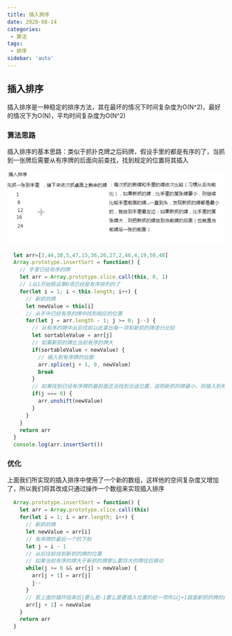 ```yaml
---
title: 插入排序
date: 2020-08-14
categories: 
 - 算法
tags:
 - 排序
sidebar: 'auto'
---
```


## 插入排序
插入排序是一种稳定的排序方法，其在最坏的情况下时间复杂度为O(N^2)，最好的情况下为O(N)，平均时间复杂度为O(N^2)

### 算法思路
插入排序的基本思路：类似于抓扑克牌之后码牌，假设手里的都是有序的了，当抓到一张牌后需要从有序牌的后面向前查找，找到规定的位置将其插入

![插入排序](./images/v3/insertSort.png)

``` js
  let arr=[3,44,38,5,47,15,36,26,27,2,46,4,19,50,48]
  Array.prototype.insertSort = function() {
    // 手里已经有序的牌
    let arr = Array.prototype.slice.call(this, 0, 1)
    // i从1开始假设第0项已经是有序排列的了
    for(let i = 1; i < this.length; i++) {
      // 新抓的牌
      let newValue = this[i]
      // 从手中已经有序的牌中找到相应的位置
      for(let j = arr.length - 1; j >= 0; j--) {
        // 从有序的牌中从后往前以此拿出每一项和新抓的牌进行比较
        let sortableValue = arr[j]
        // 如果新抓的牌比当前有序的牌大
        if(sortableValue < newValue) {
          // 插入到有序牌的后面
          arr.splice(j + 1, 0, newValue)
          break
        }
        // 如果找到已经有序牌的最前面还没找到合适位置，说明新抓的牌最小，则插入到有序牌的最前面
        if(j === 0) {
          arr.unshift(newValue)
        }
      }
    }
    return arr
  }
  console.log(arr.insertSort())
```

### 优化
上面我们所实现的插入排序中使用了一个新的数组，这样他的空间复杂度又增加了，所以我们将其改成只通过操作一个数组来实现插入排序

``` js
  Array.prototype.insertSort = function() {
    let arr = Array.prototype.slice.call(this)
    for(let i = 1; i < arr.length; i++) {
      // 新抓的牌
      let newValue = arr[i]
      // 有序牌的最后一个的下标
      let j = i - 1
      // 从后往前找到新抓的牌的位置
      // 如果当前有序的牌大于新抓的牌那么要将大的牌往后移动
      while(j >= 0 && arr[j] > newValue) {
        arr[j + 1] = arr[j]
        j--
      }
      // 若上面的循环结束后j要么是-1要么是要插入位置的前一项所以j+1就是新抓的牌的插入位置
      arr[j + 1] = newValue
    }
    return arr
  }
```